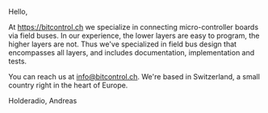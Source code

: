 Hello,

At https://bitcontrol.ch we specialize in connecting micro-controller boards via field buses. In our experience, the lower layers are easy to program, the higher layers are not. Thus we've specialized in field bus design that encompasses all layers, and includes documentation, implementation and tests.

You can reach us at info@bitcontrol.ch. We're based in Switzerland, a small country right in the heart of Europe.

Holderadio,
Andreas
